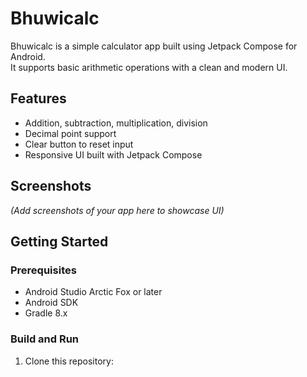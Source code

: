 # Bhuwicalc

Bhuwicalc is a simple calculator app built using Jetpack Compose for Android.  
It supports basic arithmetic operations with a clean and modern UI.

## Features

- Addition, subtraction, multiplication, division
- Decimal point support
- Clear button to reset input
- Responsive UI built with Jetpack Compose

## Screenshots

*(Add screenshots of your app here to showcase UI)*

## Getting Started

### Prerequisites

- Android Studio Arctic Fox or later
- Android SDK
- Gradle 8.x

### Build and Run

1. Clone this repository:

